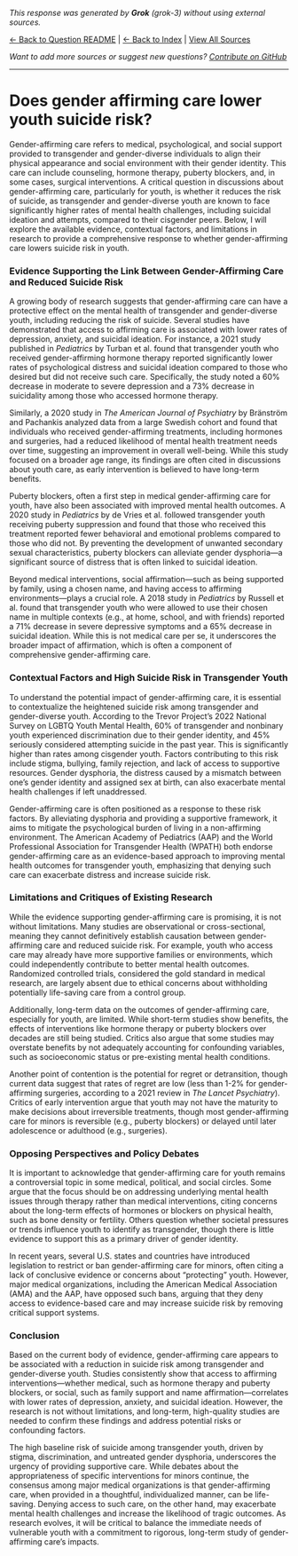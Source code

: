 <!-- 
Generated by: grok
Model: grok-3
Prompt type: default
Tools enabled: False
Generated at: 2025-06-26T22:18:46.185611
-->

*This response was generated by **Grok** (grok-3) without using external sources.*

[← Back to Question README](README.md) | [← Back to Index](../README.md) | [View All Sources](../allsources.md)

*Want to add more sources or suggest new questions? [Contribute on GitHub](https://github.com/justinwest/SuggestedSources)*

---

# Does gender affirming care lower youth suicide risk?

Gender-affirming care refers to medical, psychological, and social support provided to transgender and gender-diverse individuals to align their physical appearance and social environment with their gender identity. This care can include counseling, hormone therapy, puberty blockers, and, in some cases, surgical interventions. A critical question in discussions about gender-affirming care, particularly for youth, is whether it reduces the risk of suicide, as transgender and gender-diverse youth are known to face significantly higher rates of mental health challenges, including suicidal ideation and attempts, compared to their cisgender peers. Below, I will explore the available evidence, contextual factors, and limitations in research to provide a comprehensive response to whether gender-affirming care lowers suicide risk in youth.

### Evidence Supporting the Link Between Gender-Affirming Care and Reduced Suicide Risk
A growing body of research suggests that gender-affirming care can have a protective effect on the mental health of transgender and gender-diverse youth, including reducing the risk of suicide. Several studies have demonstrated that access to affirming care is associated with lower rates of depression, anxiety, and suicidal ideation. For instance, a 2021 study published in *Pediatrics* by Turban et al. found that transgender youth who received gender-affirming hormone therapy reported significantly lower rates of psychological distress and suicidal ideation compared to those who desired but did not receive such care. Specifically, the study noted a 60% decrease in moderate to severe depression and a 73% decrease in suicidality among those who accessed hormone therapy.

Similarly, a 2020 study in *The American Journal of Psychiatry* by Bränström and Pachankis analyzed data from a large Swedish cohort and found that individuals who received gender-affirming treatments, including hormones and surgeries, had a reduced likelihood of mental health treatment needs over time, suggesting an improvement in overall well-being. While this study focused on a broader age range, its findings are often cited in discussions about youth care, as early intervention is believed to have long-term benefits.

Puberty blockers, often a first step in medical gender-affirming care for youth, have also been associated with improved mental health outcomes. A 2020 study in *Pediatrics* by de Vries et al. followed transgender youth receiving puberty suppression and found that those who received this treatment reported fewer behavioral and emotional problems compared to those who did not. By preventing the development of unwanted secondary sexual characteristics, puberty blockers can alleviate gender dysphoria—a significant source of distress that is often linked to suicidal ideation.

Beyond medical interventions, social affirmation—such as being supported by family, using a chosen name, and having access to affirming environments—plays a crucial role. A 2018 study in *Pediatrics* by Russell et al. found that transgender youth who were allowed to use their chosen name in multiple contexts (e.g., at home, school, and with friends) reported a 71% decrease in severe depressive symptoms and a 65% decrease in suicidal ideation. While this is not medical care per se, it underscores the broader impact of affirmation, which is often a component of comprehensive gender-affirming care.

### Contextual Factors and High Suicide Risk in Transgender Youth
To understand the potential impact of gender-affirming care, it is essential to contextualize the heightened suicide risk among transgender and gender-diverse youth. According to the Trevor Project’s 2022 National Survey on LGBTQ Youth Mental Health, 60% of transgender and nonbinary youth experienced discrimination due to their gender identity, and 45% seriously considered attempting suicide in the past year. This is significantly higher than rates among cisgender youth. Factors contributing to this risk include stigma, bullying, family rejection, and lack of access to supportive resources. Gender dysphoria, the distress caused by a mismatch between one’s gender identity and assigned sex at birth, can also exacerbate mental health challenges if left unaddressed.

Gender-affirming care is often positioned as a response to these risk factors. By alleviating dysphoria and providing a supportive framework, it aims to mitigate the psychological burden of living in a non-affirming environment. The American Academy of Pediatrics (AAP) and the World Professional Association for Transgender Health (WPATH) both endorse gender-affirming care as an evidence-based approach to improving mental health outcomes for transgender youth, emphasizing that denying such care can exacerbate distress and increase suicide risk.

### Limitations and Critiques of Existing Research
While the evidence supporting gender-affirming care is promising, it is not without limitations. Many studies are observational or cross-sectional, meaning they cannot definitively establish causation between gender-affirming care and reduced suicide risk. For example, youth who access care may already have more supportive families or environments, which could independently contribute to better mental health outcomes. Randomized controlled trials, considered the gold standard in medical research, are largely absent due to ethical concerns about withholding potentially life-saving care from a control group.

Additionally, long-term data on the outcomes of gender-affirming care, especially for youth, are limited. While short-term studies show benefits, the effects of interventions like hormone therapy or puberty blockers over decades are still being studied. Critics also argue that some studies may overstate benefits by not adequately accounting for confounding variables, such as socioeconomic status or pre-existing mental health conditions.

Another point of contention is the potential for regret or detransition, though current data suggest that rates of regret are low (less than 1-2% for gender-affirming surgeries, according to a 2021 review in *The Lancet Psychiatry*). Critics of early intervention argue that youth may not have the maturity to make decisions about irreversible treatments, though most gender-affirming care for minors is reversible (e.g., puberty blockers) or delayed until later adolescence or adulthood (e.g., surgeries).

### Opposing Perspectives and Policy Debates
It is important to acknowledge that gender-affirming care for youth remains a controversial topic in some medical, political, and social circles. Some argue that the focus should be on addressing underlying mental health issues through therapy rather than medical interventions, citing concerns about the long-term effects of hormones or blockers on physical health, such as bone density or fertility. Others question whether societal pressures or trends influence youth to identify as transgender, though there is little evidence to support this as a primary driver of gender identity.

In recent years, several U.S. states and countries have introduced legislation to restrict or ban gender-affirming care for minors, often citing a lack of conclusive evidence or concerns about “protecting” youth. However, major medical organizations, including the American Medical Association (AMA) and the AAP, have opposed such bans, arguing that they deny access to evidence-based care and may increase suicide risk by removing critical support systems.

### Conclusion
Based on the current body of evidence, gender-affirming care appears to be associated with a reduction in suicide risk among transgender and gender-diverse youth. Studies consistently show that access to affirming interventions—whether medical, such as hormone therapy and puberty blockers, or social, such as family support and name affirmation—correlates with lower rates of depression, anxiety, and suicidal ideation. However, the research is not without limitations, and long-term, high-quality studies are needed to confirm these findings and address potential risks or confounding factors.

The high baseline risk of suicide among transgender youth, driven by stigma, discrimination, and untreated gender dysphoria, underscores the urgency of providing supportive care. While debates about the appropriateness of specific interventions for minors continue, the consensus among major medical organizations is that gender-affirming care, when provided in a thoughtful, individualized manner, can be life-saving. Denying access to such care, on the other hand, may exacerbate mental health challenges and increase the likelihood of tragic outcomes. As research evolves, it will be critical to balance the immediate needs of vulnerable youth with a commitment to rigorous, long-term study of gender-affirming care’s impacts.